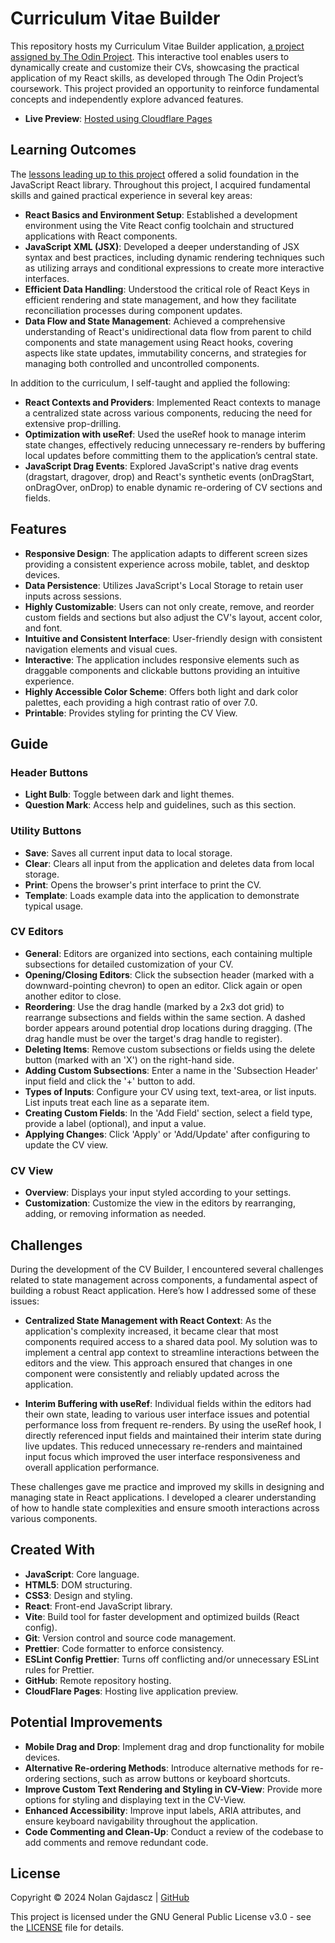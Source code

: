 # Curriculum Vitae Builder

This repository hosts my Curriculum Vitae Builder application, [a project assigned by The Odin Project](https://www.theodinproject.com/lessons/node-path-react-new-cv-application). This interactive tool enables users to dynamically create and customize their CVs, showcasing the practical application of my React skills, as developed through The Odin Project’s coursework. This project provided an opportunity to reinforce fundamental concepts and independently explore advanced features.

- **Live Preview**: [Hosted using Cloudflare Pages](https://curriculum-vitae-builder.pages.dev/)

## Learning Outcomes

The [lessons leading up to this project](https://www.theodinproject.com/paths/full-stack-javascript/courses/react) offered a solid foundation in the JavaScript React library. Throughout this project, I acquired fundamental skills and gained practical experience in several key areas:

- **React Basics and Environment Setup**: Established a development environment using the Vite React config toolchain and structured applications with React components.
- **JavaScript XML (JSX)**: Developed a deeper understanding of JSX syntax and best practices, including dynamic rendering techniques such as utilizing arrays and conditional expressions to create more interactive interfaces.
- **Efficient Data Handling**: Understood the critical role of React Keys in efficient rendering and state management, and how they facilitate reconciliation processes during component updates.
- **Data Flow and State Management**: Achieved a comprehensive understanding of React's unidirectional data flow from parent to child components and state management using React hooks, covering aspects like state updates, immutability concerns, and strategies for managing both controlled and uncontrolled components.

In addition to the curriculum, I self-taught and applied the following:

- **React Contexts and Providers**: Implemented React contexts to manage a centralized state across various components, reducing the need for extensive prop-drilling.
- **Optimization with useRef**: Used the useRef hook to manage interim state changes, effectively reducing unnecessary re-renders by buffering local updates before committing them to the application’s central state.
- **JavaScript Drag Events**: Explored JavaScript's native drag events (dragstart, dragover, drop) and React's synthetic events (onDragStart, onDragOver, onDrop) to enable dynamic re-ordering of CV sections and fields.

## Features

- **Responsive Design**: The application adapts to different screen sizes providing a consistent experience across mobile, tablet, and desktop devices.
- **Data Persistence**: Utilizes JavaScript's Local Storage to retain user inputs across sessions.
- **Highly Customizable**: Users can not only create, remove, and reorder custom fields and sections but also adjust the CV's layout, accent color, and font.
- **Intuitive and Consistent Interface**: User-friendly design with consistent navigation elements and visual cues.
- **Interactive**: The application includes responsive elements such as draggable components and clickable buttons providing an intuitive experience.
- **Highly Accessible Color Scheme**: Offers both light and dark color palettes, each providing a high contrast ratio of over 7.0.
- **Printable**: Provides styling for printing the CV View.

## Guide

### Header Buttons

- **Light Bulb**: Toggle between dark and light themes.
- **Question Mark**: Access help and guidelines, such as this section.

### Utility Buttons

- **Save**: Saves all current input data to local storage.
- **Clear**: Clears all input from the application and deletes data from local storage.
- **Print**: Opens the browser's print interface to print the CV.
- **Template**: Loads example data into the application to demonstrate typical usage.

### CV Editors

- **General**: Editors are organized into sections, each containing multiple subsections for detailed customization of your CV.
- **Opening/Closing Editors**: Click the subsection header (marked with a downward-pointing chevron) to open an editor. Click again or open another editor to close.
- **Reordering**: Use the drag handle (marked by a 2x3 dot grid) to rearrange subsections and fields within the same section. A dashed border appears around potential drop locations during dragging. (The drag handle must be over the target's drag handle to register).
- **Deleting Items**: Remove custom subsections or fields using the delete button (marked with an 'X') on the right-hand side.
- **Adding Custom Subsections**: Enter a name in the 'Subsection Header' input field and click the '+' button to add.
- **Types of Inputs**: Configure your CV using text, text-area, or list inputs. List inputs treat each line as a separate item.
- **Creating Custom Fields**: In the 'Add Field' section, select a field type, provide a label (optional), and input a value.
- **Applying Changes**: Click 'Apply' or 'Add/Update' after configuring to update the CV view.

### CV View

- **Overview**: Displays your input styled according to your settings.
- **Customization**: Customize the view in the editors by rearranging, adding, or removing information as needed.

## Challenges

During the development of the CV Builder, I encountered several challenges related to state management across components, a fundamental aspect of building a robust React application. Here’s how I addressed some of these issues:

- **Centralized State Management with React Context**: As the application's complexity increased, it became clear that most components required access to a shared data pool. My solution was to implement a central app context to streamline interactions between the editors and the view. This approach ensured that changes in one component were consistently and reliably updated across the application.

- **Interim Buffering with useRef**: Individual fields within the editors had their own state, leading to various user interface issues and potential performance loss from frequent re-renders. By using the useRef hook, I directly referenced input fields and maintained their interim state during live updates. This reduced unnecessary re-renders and maintained input focus which improved the user interface responsiveness and overall application performance.

These challenges gave me practice and improved my skills in designing and managing state in React applications. I developed a clearer understanding of how to handle state complexities and ensure smooth interactions across various components.

## Created With

- **JavaScript**: Core language.
- **HTML5**: DOM structuring.
- **CSS3**: Design and styling.
- **React**: Front-end JavaScript library.
- **Vite**: Build tool for faster development and optimized builds (React config).
- **Git**: Version control and source code management.
- **Prettier**: Code formatter to enforce consistency.
- **ESLint Config Prettier**: Turns off conflicting and/or unnecessary ESLint rules for Prettier.
- **GitHub**: Remote repository hosting.
- **CloudFlare Pages**: Hosting live application preview.

## Potential Improvements

- **Mobile Drag and Drop**: Implement drag and drop functionality for mobile devices.
- **Alternative Re-ordering Methods**: Introduce alternative methods for re-ordering sections, such as arrow buttons or keyboard shortcuts.
- **Improve Custom Text Rendering and Styling in CV-View**: Provide more options for styling and displaying text in the CV-View.
- **Enhanced Accessibility**: Improve input labels, ARIA attributes, and ensure keyboard navigability throughout the application.
- **Code Commenting and Clean-Up**: Conduct a review of the codebase to add comments and remove redundant code.

## License

Copyright © 2024 Nolan Gajdascz | [GitHub](https://github.com/Gajdascz)

This project is licensed under the GNU General Public License v3.0 - see the [LICENSE](LICENSE) file
for details.
